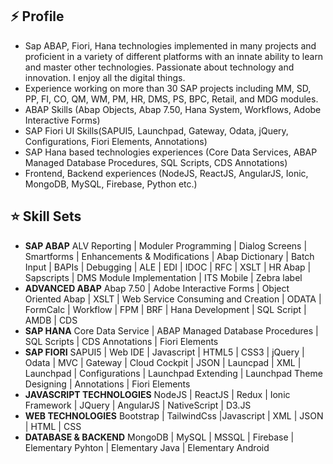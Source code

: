 
<!--
**Yunustuzun/Yunustuzun** is a ✨ _special_ ✨ repository because its `README.md` (this file) appears on your GitHub profile.

Here are some ideas to get you started:

- 🔭 I’m currently working on ...
- 🌱 I’m currently learning ...
- 👯 I’m looking to collaborate on ...
- 🤔 I’m looking for help with ...
- 💬 Ask me about ...
- 📫 How to reach me: ...
- 😄 Pronouns: ...
- ⚡ Fun fact: ...
-->

## ⚡ Profile
- Sap ABAP, Fiori, Hana technologies implemented in many projects and proficient in a variety of different platforms with an innate ability to learn and master other technologies. Passionate about technology and innovation. I enjoy all the digital things.
- Experience working on more than 30 SAP projects including MM, SD, PP, FI, CO, QM, WM, PM, HR, DMS, PS, BPC, Retail, and MDG modules.
- ABAP Skills (Abap Objects, Abap 7.50, Hana System, Workflows, Adobe Interactive Forms)
- SAP Fiori UI Skills(SAPUI5, Launchpad, Gateway, Odata, jQuery, Configurations, Fiori Elements, Annotations)
- SAP Hana based technologies experiences (Core Data Services, ABAP Managed Database Procedures, SQL Scripts, CDS Annotations)
- Frontend, Backend experiences (NodeJS, ReactJS, AngularJS, Ionic, MongoDB, MySQL, Firebase, Python etc.)

## ⭐ Skill Sets
- **SAP ABAP** ALV Reporting | Moduler Programming | Dialog Screens | Smartforms | Enhancements & Modifications | Abap Dictionary | Batch Input | BAPIs | Debugging | ALE | EDI | IDOC | RFC | XSLT | HR Abap | Sapscripts | DMS Module Implementation | ITS Mobile | Zebra label
- **ADVANCED ABAP** Abap 7.50 | Adobe Interactive Forms | Object Oriented Abap | XSLT | Web Service Consuming and Creation | ODATA | FormCalc | Workflow | FPM | BRF | Hana Development | SQL Script | AMDB | CDS
- **SAP HANA** Core Data Service | ABAP Managed Database Procedures | SQL Scripts | CDS Annotations | Fiori Elements
- **SAP FIORI** SAPUI5 | Web IDE | Javascript | HTML5 | CSS3 | jQuery | Odata | MVC | Gateway | Cloud Cockpit | JSON | Launcpad | XML | Launchpad | Configurations | Launchpad Extending | Launchpad Theme Designing | Annotations | Fiori Elements
- **JAVASCRIPT TECHNOLOGIES** NodeJS | ReactJS | Redux | Ionic Framework | JQuery | AngularJS | NativeScript | D3.JS
- **WEB TECHNOLOGIES** Bootstrap | TailwindCss |Javascript | XML | JSON | HTML | CSS
- **DATABASE & BACKEND** MongoDB | MySQL | MSSQL | Firebase | Elementary Pyhton | Elementary Java | Elementary Android
